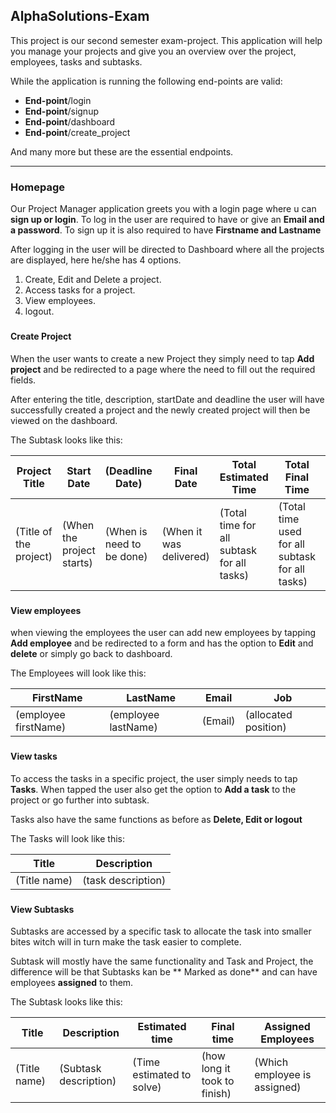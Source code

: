 ## AlphaSolutions-Exam

This project is our second semester exam-project. This application will help you manage your projects and give you an
overview over the project, employees, tasks and subtasks.

While the application is running the following end-points are valid:

* **End-point**/login
* **End-point**/signup
* **End-point**/dashboard
* **End-point**/create_project

And many more but these are the essential endpoints.

--- 

### **Homepage**

Our Project Manager application greets you with a login page where u can **sign up or login**.
To log in the user are required to have or give an **Email and a password**.
To sign up it is also required to have **Firstname and Lastname**

After logging in the user will be directed to Dashboard where all the projects are displayed, here he/she has 4 options.

1. Create, Edit and Delete a project.
2. Access tasks for a project.
3. View employees.
4. logout.

###

#### **Create Project**

When the user wants to create a new Project they simply need to tap **Add project** and be redirected to a page where
the need to fill out the required fields.

After entering the title, description, startDate and deadline the user will have successfully created a project and the
newly created project will then be viewed on the dashboard.

The Subtask looks like this:

| Project Title          | Start Date                | (Deadline Date)           | Final Date              | Total Estimated Time                       | Total Final Time                                | Time Evaluation                                                 |
|------------------------|---------------------------|---------------------------|-------------------------|--------------------------------------------|-------------------------------------------------|-----------------------------------------------------------------|
| (Title of the project) | (When the project starts) | (When is need to be done) | (When it was delivered) | (Total time for all subtask for all tasks) | (Total time used for all subtask for all tasks) | (If the estimated time was the same or lower then final time)   |        

###

#### **View employees**

when viewing the employees the user can add new employees by tapping **Add employee** and be redirected to a form and
has the option to **Edit** and **delete** or simply go back to dashboard.

The Employees will look like this:

| FirstName            | LastName            | Email   | Job                  |
|----------------------|---------------------|---------|----------------------|
| (employee firstName) | (employee lastName) | (Email) | (allocated position) |   

###

#### **View tasks**

To access the tasks in a specific project, the user simply needs to tap **Tasks**.
When tapped the user also get the option to **Add a task** to the project or go further into subtask.

Tasks also have the same functions as before as **Delete, Edit or logout**

The Tasks will look like this:

| Title        | Description        |
|--------------|--------------------|
| (Title name) | (task description) |        

###

#### **View Subtasks**

Subtasks are accessed by a specific task to allocate the task into smaller bites witch will in turn make the task easier
to complete.

Subtask will mostly have the same functionality and Task and Project, the difference will be that Subtasks kan be **
Marked as done** and can have employees **assigned** to them.

The Subtask looks like this:

| Title        | Description           | Estimated time            | Final time                   | Assigned Employees           |
|--------------|-----------------------|---------------------------|------------------------------|------------------------------|
| (Title name) | (Subtask description) | (Time estimated to solve) | (how long it took to finish) | (Which employee is assigned) |        


